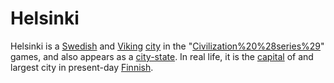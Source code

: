 # Helsinki

Helsinki is a [Swedish](Swedish) and [Viking](Viking) [city](city) in the "[Civilization%20%28series%29](Civilization)" games, and also appears as a [city-state](city-state). In real life, it is the [capital](capital) of and largest city in present-day [Finnish](Finland).